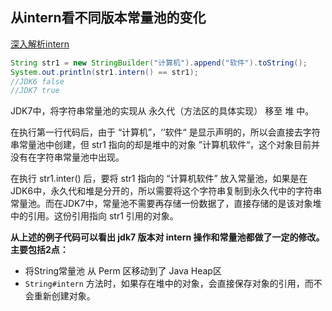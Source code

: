 ## 从intern看不同版本常量池的变化

[深入解析intern](https://tech.meituan.com/2014/03/06/in-depth-understanding-string-intern.html)

```java
String str1 = new StringBuilder("计算机").append("软件").toString(); 
System.out.println(str1.intern() == str1);
//JDK6 false
//JDK7 true
```

JDK7中，将字符串常量池的实现从 永久代（方法区的具体实现）  移至 堆 中。

在执行第一行代码后，由于 “计算机”，‘’软件“ 是显示声明的，所以会直接去字符串常量池中创建，但 str1 指向的却是堆中的对象 ”计算机软件“，这个对象目前并没有在字符串常量池中出现。

在执行 str1.inter() 后，要将 str1 指向的 “计算机软件” 放入常量池，如果是在JDK6中，永久代和堆是分开的，所以需要将这个字符串复制到永久代中的字符串常量池。而在JDK7中，常量池不需要再存储一份数据了，直接存储的是该对象堆中的引用。这份引用指向 str1 引用的对象。



**从上述的例子代码可以看出 jdk7 版本对 intern 操作和常量池都做了一定的修改。主要包括2点：**

- 将String常量池 从 Perm 区移动到了 Java Heap区
- `String#intern` 方法时，如果存在堆中的对象，会直接保存对象的引用，而不会重新创建对象。
